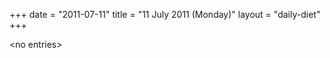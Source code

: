 +++
date = "2011-07-11"
title = "11 July 2011 (Monday)"
layout = "daily-diet"
+++


\<no entries\>

